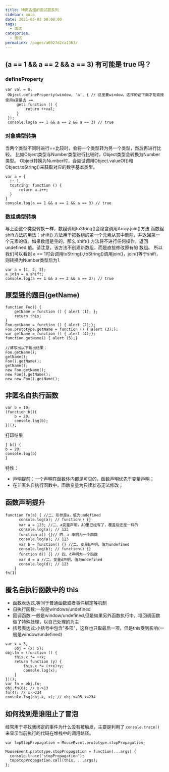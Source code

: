 ```yaml
---
title: 稀奇古怪的面试题系列
sidebar: auto
date: 2021-05-03 00:00:00
tags: 
  - 面试
categories: 
  - 面试
permalink: /pages/a6927d2ca1363/
---
```


## (a == 1 && a == 2 && a == 3) 有可能是 true 吗？

 ### defineProperty
 ```
 var val = 0;
  Object.defineProperty(window, 'a', { // 这里要window，这样的话下面才能直接使用a变量去 ==
      get: function () {
          return ++val;
      }
  });
  console.log(a == 1 && a == 2 && a == 3) // true
  ```

  ### 对象类型转换
  当两个类型不同时进行==比较时，会将一个类型转为另一个类型，然后再进行比较。 比如Object类型与Number类型进行比较时，Object类型会转换为Number类型。 Object转换为Number时，会尝试调用Object.valueOf()和Object.toString()来获取对应的数字基本类型。

  ```
  var a = {
    i: 1,
    toString: function () {
        return a.i++;
    }
  }
  console.log(a == 1 && a == 2 && a == 3) // true
  ```

  ### 数组类型转换
  与上面这个类型转换一样，数组调用toString()会隐含调用Array.join()方法 而数组shift方法的用法：shift() 方法用于把数组的第一个元素从其中删除，并返回第一个元素的值。如果数组是空的，那么 shift() 方法将不进行任何操作，返回 undefined 值。请注意，该方法不创建新数组，而是直接修改原有的 数组。 所以我们可以看到 a == 1时会调用toString(),toString()调用join()，join()等于shift，则转换为Number类型后为1.

  ```
  var a = [1, 2, 3];
  a.join = a.shift;
  console.log(a == 1 && a == 2 && a == 3); // true
  ```

## 原型链的题目(getName)
```
function Foo() {
    getName = function () { alert (1); };
    return this;
}
Foo.getName = function () { alert (2);};
Foo.prototype.getName = function () { alert (3);};
var getName = function () { alert (4);};
function getName() { alert (5);}

//请写出以下输出结果：
Foo.getName();
getName();
Foo().getName();
getName();
new Foo.getName();
new Foo().getName();
new new Foo().getName();
```

## 非匿名自执行函数
```
var b = 10;
(function b(){
    b = 20;
    console.log(b); 
})();
```
打印结果
```
ƒ b() {
b = 20;
console.log(b)
}
```
特性：
 - 声明提前：一个声明在函数体内都是可见的，函数声明优先于变量声明； 
 - 在非匿名自执行函数中，函数变量为只读状态无法修改；

## 函数声明提升
```
function fn(a) { //二、形参是a，值为undefined
      console.log(a); // function() {}
      var a = 123; //二、a变量声明，AO里已经有了，覆盖后还是一样的
      console.log(a); // 123
      function a() {}// 四、a 申明为一个函数
      console.log(a); // 123
      var b = function() {} //二、变量b声明，值为undefined
      console.log(b); // function() {}
      function d() {} // 四、d声明为一个函数
      var d = a //二、变量d声明，值为undefined
      console.log(d); // 123
    }
fn(1)
```

## 匿名自执行函数中的 this
+ 函数表达式,等同于普通函数或者事件绑定等机制
+ 自执行函数:一般是windows/undefined
+ 回调函数:一般是window/undefined,但是如果另外函数执行中，堆回调函数做了特殊处理，以自己处理的为主
+ 括号表达式:小括号中包含"多项"，这样也只取最后一项，但是this受到影响(一般是window/undefined)

```
var x = 3,
    obj = {x: 5};
obj.fn = (function () {
    this.x *= ++x;
    return function (y) {
        this.x *= (++x)+y;
        console.log(x);
    }
})();
var fn = obj.fn;
obj.fn(6); // x->13
fn(4); // x->234
console.log(obj.x, x); // obj.x=95 x=234
```

## 如何找到是谁阻止了冒泡

经常用于寻找我绑定的事件为什么没有被触发，主要是利用了 `console.trace()` 来显示当前执行的代码在堆栈中的调用路径。

```
var tmpStopPropagation = MouseEvent.prototype.stopPropagation;

MouseEvent.prototype.stopPropagation = function(...args) {
  console.trace('stopPropagation');
  tmpStopPropagation.call(this, ...args);
};
```